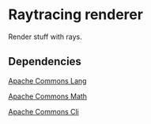 # Raytracing renderer
Render stuff with rays.

## Dependencies
[Apache Commons Lang](http://commons.apache.org/proper/commons-lang/)

[Apache Commons Math](http://commons.apache.org/proper/commons-math/)

[Apache Commons Cli](https://commons.apache.org/proper/commons-cli/)